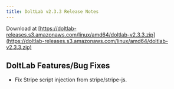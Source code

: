 ```yaml
---
title: DoltLab v2.3.3 Release Notes
---
```


Download at [https://doltlab-releases.s3.amazonaws.com/linux/amd64/doltlab-v2.3.3.zip](https://doltlab-releases.s3.amazonaws.com/linux/amd64/doltlab-v2.3.3.zip)

## DoltLab Features/Bug Fixes
* Fix Stripe script injection from stripe/stripe-js.

